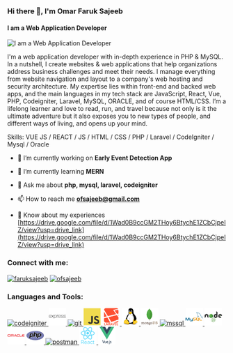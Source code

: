 ### Hi there 👋, I'm Omar Faruk Sajeeb
#### I am a Web Application Developer
![I am a Web Application Developer](https://media.licdn.com/dms/image/C5616AQGEk9Pa_yFwfQ/profile-displaybackgroundimage-shrink_350_1400/0/1661927487459?e=1711584000&v=beta&t=RyQdeTiyxI56hPpjQpU5VOSQxI0WLfleo0VNe7GZNP4)

I'm a web application developer with in-depth experience in PHP & MySQL. In a nutshell, I create websites & web applications that help organizations address business challenges and meet their needs. 
I manage everything from website navigation and layout to a company's web hosting and security architecture. 
My expertise lies within front-end and backed web apps, and the main languages in my tech stack are JavaScript, React, Vue, PHP, Codeigniter, Laravel, MySQL, ORACLE, and of course HTML/CSS. 
I’m a lifelong learner and love to read, run, and travel because not only is it the ultimate adventure but it also exposes you to new types of people, and different ways of living, and opens up your mind.

Skills: VUE JS / REACT / JS / HTML / CSS / PHP / Laravel / CodeIgniter / Mysql / Oracle



- 🔭 I’m currently working on **Early Event Detection App**

- 🌱 I’m currently learning **MERN**

- 💬 Ask me about **php, mysql, laravel, codeigniter**

- 📫 How to reach me **ofsajeeb@gmail.com**

- 📄 Know about my experiences [https://drive.google.com/file/d/1Wad0B9ccGM2THoy6BtychE1ZCbCjpeIZ/view?usp=drive_link](https://drive.google.com/file/d/1Wad0B9ccGM2THoy6BtychE1ZCbCjpeIZ/view?usp=drive_link)

<h3 align="left">Connect with me:</h3>
<p align="left">
<a href="https://dev.to/faruksajeeb" target="blank"><img align="center" src="https://raw.githubusercontent.com/rahuldkjain/github-profile-readme-generator/master/src/images/icons/Social/devto.svg" alt="faruksajeeb" height="30" width="40" /></a>
<a href="https://linkedin.com/in/ofsajeeb" target="blank"><img align="center" src="https://raw.githubusercontent.com/rahuldkjain/github-profile-readme-generator/master/src/images/icons/Social/linked-in-alt.svg" alt="ofsajeeb" height="30" width="40" /></a>
</p>

<h3 align="left">Languages and Tools:</h3>
<p align="left"> <a href="https://codeigniter.com" target="_blank" rel="noreferrer"> <img src="https://cdn.worldvectorlogo.com/logos/codeigniter.svg" alt="codeigniter" width="40" height="40"/> </a> <a href="https://expressjs.com" target="_blank" rel="noreferrer"> <img src="https://raw.githubusercontent.com/devicons/devicon/master/icons/express/express-original-wordmark.svg" alt="express" width="40" height="40"/> </a> <a href="https://git-scm.com/" target="_blank" rel="noreferrer"> <img src="https://www.vectorlogo.zone/logos/git-scm/git-scm-icon.svg" alt="git" width="40" height="40"/> </a> <a href="https://developer.mozilla.org/en-US/docs/Web/JavaScript" target="_blank" rel="noreferrer"> <img src="https://raw.githubusercontent.com/devicons/devicon/master/icons/javascript/javascript-original.svg" alt="javascript" width="40" height="40"/> </a> <a href="https://laravel.com/" target="_blank" rel="noreferrer"> <img src="https://raw.githubusercontent.com/devicons/devicon/master/icons/laravel/laravel-plain-wordmark.svg" alt="laravel" width="40" height="40"/> </a> <a href="https://www.linux.org/" target="_blank" rel="noreferrer"> <img src="https://raw.githubusercontent.com/devicons/devicon/master/icons/linux/linux-original.svg" alt="linux" width="40" height="40"/> </a> <a href="https://www.mongodb.com/" target="_blank" rel="noreferrer"> <img src="https://raw.githubusercontent.com/devicons/devicon/master/icons/mongodb/mongodb-original-wordmark.svg" alt="mongodb" width="40" height="40"/> </a> <a href="https://www.microsoft.com/en-us/sql-server" target="_blank" rel="noreferrer"> <img src="https://www.svgrepo.com/show/303229/microsoft-sql-server-logo.svg" alt="mssql" width="40" height="40"/> </a> <a href="https://www.mysql.com/" target="_blank" rel="noreferrer"> <img src="https://raw.githubusercontent.com/devicons/devicon/master/icons/mysql/mysql-original-wordmark.svg" alt="mysql" width="40" height="40"/> </a> <a href="https://nodejs.org" target="_blank" rel="noreferrer"> <img src="https://raw.githubusercontent.com/devicons/devicon/master/icons/nodejs/nodejs-original-wordmark.svg" alt="nodejs" width="40" height="40"/> </a> <a href="https://www.oracle.com/" target="_blank" rel="noreferrer"> <img src="https://raw.githubusercontent.com/devicons/devicon/master/icons/oracle/oracle-original.svg" alt="oracle" width="40" height="40"/> </a> <a href="https://www.php.net" target="_blank" rel="noreferrer"> <img src="https://raw.githubusercontent.com/devicons/devicon/master/icons/php/php-original.svg" alt="php" width="40" height="40"/> </a> <a href="https://postman.com" target="_blank" rel="noreferrer"> <img src="https://www.vectorlogo.zone/logos/getpostman/getpostman-icon.svg" alt="postman" width="40" height="40"/> </a> <a href="https://reactjs.org/" target="_blank" rel="noreferrer"> <img src="https://raw.githubusercontent.com/devicons/devicon/master/icons/react/react-original-wordmark.svg" alt="react" width="40" height="40"/> </a> <a href="https://vuejs.org/" target="_blank" rel="noreferrer"> <img src="https://raw.githubusercontent.com/devicons/devicon/master/icons/vuejs/vuejs-original-wordmark.svg" alt="vuejs" width="40" height="40"/> </a> </p>


